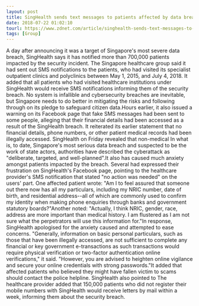 ```yaml
---
layout: post
title: SingHealth sends text messages to patients affected by data breach
date: 2018-07-22 01:02:10
tourl: https://www.zdnet.com/article/singhealth-sends-text-messages-to-patients-affected-by-data-breach/
tags: [Group]
---
```

A day after announcing it was a target of Singapore's most severe data breach, SingHealth says it has notified more than 700,000 patients impacted by the security incident. The Singapore healthcare group said it had sent out SMS notifications to the patients, who had visited its specialist outpatient clinics and polyclinics between May 1, 2015, and July 4, 2018. It added that all patients who had visited healthcare institutions under SingHealth would receive SMS notifications informing them of the security breach. No system is infallible and cybersecurity breaches are inevitable, but Singapore needs to do better in mitigating the risks and following through on its pledge to safeguard citizen data.Hours earlier, it also issued a warning on its Facebook page that fake SMS messages had been sent to some people, alleging that their financial details had been accessed as a result of the SingHealth breach. It reiterated its earlier statement that no financial details, phone numbers, or other patient medical records had been illegally accessed. SingHealth on Friday revealed that non-medical In what is, to date, Singapore's most serious data breach and suspected to be the work of state actors, authorities have described the cyberattack as "deliberate, targeted, and well-planned".It also has caused much anxiety amongst patients impacted by the breach. Several had expressed their frustration on SingHealth's Facebook page, pointing to the healthcare provider's SMS notification that stated "no action was needed" on the users' part. One affected patient wrote: "Am I to feel assured that someone out there now has all my particulars, including my NRIC number, date of birth, and residential address--all of which are commonly used to confirm my identity when making phone enquiries through banks and government statutory boards?"Another noted: "Actually, I think NRIC, gender, race, address are more important than medical history. I am flustered as I am not sure what the perpetrators will use this information for."In response, SingHealth apologised for the anxiety caused and attempted to ease concerns. "Generally, information on basic personal particulars, such as those that have been illegally accessed, are not sufficient to complete any financial or key government e-transactions as such transactions would require physical verification or two-factor authentication online verifications," it said. "However, you are advised to heighten online vigilance and secure your online credentials with strong passwords."It added that affected patients who believed they might have fallen victim to scams should contact the police helpline. SingHealth also pointed to The healthcare provider added that 150,000 patients who did not register their mobile numbers with SingHealth would receive letters by mail within a week, informing them about the security breach. 